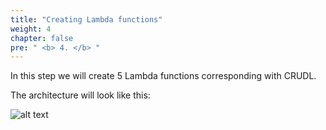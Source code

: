 ```yaml
---
title: "Creating Lambda functions"
weight: 4
chapter: false
pre: " <b> 4. </b> "
---
```


In this step we will create 5 Lambda functions corresponding with CRUDL.

The architecture will look like this:

![alt text](/diagrams/workshop-1-low-level.drawio.svg)

